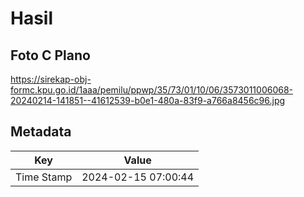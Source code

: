 # Hasil

## Foto C Plano

https://sirekap-obj-formc.kpu.go.id/1aaa/pemilu/ppwp/35/73/01/10/06/3573011006068-20240214-141851--41612539-b0e1-480a-83f9-a766a8456c96.jpg


## Metadata

| Key        | Value               |
| ---------- | ------------------- |
| Time Stamp | 2024-02-15 07:00:44 |




